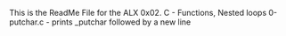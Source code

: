 This is the ReadMe File for the ALX 0x02. C - Functions, Nested loops
0-putchar.c - prints _putchar followed by a new line